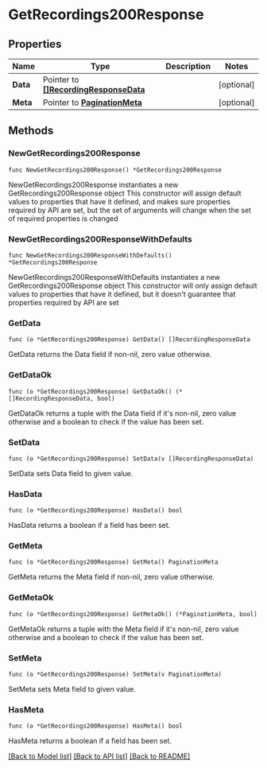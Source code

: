 # GetRecordings200Response

## Properties

Name | Type | Description | Notes
------------ | ------------- | ------------- | -------------
**Data** | Pointer to [**[]RecordingResponseData**](RecordingResponseData.md) |  | [optional] 
**Meta** | Pointer to [**PaginationMeta**](PaginationMeta.md) |  | [optional] 

## Methods

### NewGetRecordings200Response

`func NewGetRecordings200Response() *GetRecordings200Response`

NewGetRecordings200Response instantiates a new GetRecordings200Response object
This constructor will assign default values to properties that have it defined,
and makes sure properties required by API are set, but the set of arguments
will change when the set of required properties is changed

### NewGetRecordings200ResponseWithDefaults

`func NewGetRecordings200ResponseWithDefaults() *GetRecordings200Response`

NewGetRecordings200ResponseWithDefaults instantiates a new GetRecordings200Response object
This constructor will only assign default values to properties that have it defined,
but it doesn't guarantee that properties required by API are set

### GetData

`func (o *GetRecordings200Response) GetData() []RecordingResponseData`

GetData returns the Data field if non-nil, zero value otherwise.

### GetDataOk

`func (o *GetRecordings200Response) GetDataOk() (*[]RecordingResponseData, bool)`

GetDataOk returns a tuple with the Data field if it's non-nil, zero value otherwise
and a boolean to check if the value has been set.

### SetData

`func (o *GetRecordings200Response) SetData(v []RecordingResponseData)`

SetData sets Data field to given value.

### HasData

`func (o *GetRecordings200Response) HasData() bool`

HasData returns a boolean if a field has been set.

### GetMeta

`func (o *GetRecordings200Response) GetMeta() PaginationMeta`

GetMeta returns the Meta field if non-nil, zero value otherwise.

### GetMetaOk

`func (o *GetRecordings200Response) GetMetaOk() (*PaginationMeta, bool)`

GetMetaOk returns a tuple with the Meta field if it's non-nil, zero value otherwise
and a boolean to check if the value has been set.

### SetMeta

`func (o *GetRecordings200Response) SetMeta(v PaginationMeta)`

SetMeta sets Meta field to given value.

### HasMeta

`func (o *GetRecordings200Response) HasMeta() bool`

HasMeta returns a boolean if a field has been set.


[[Back to Model list]](../README.md#documentation-for-models) [[Back to API list]](../README.md#documentation-for-api-endpoints) [[Back to README]](../README.md)


